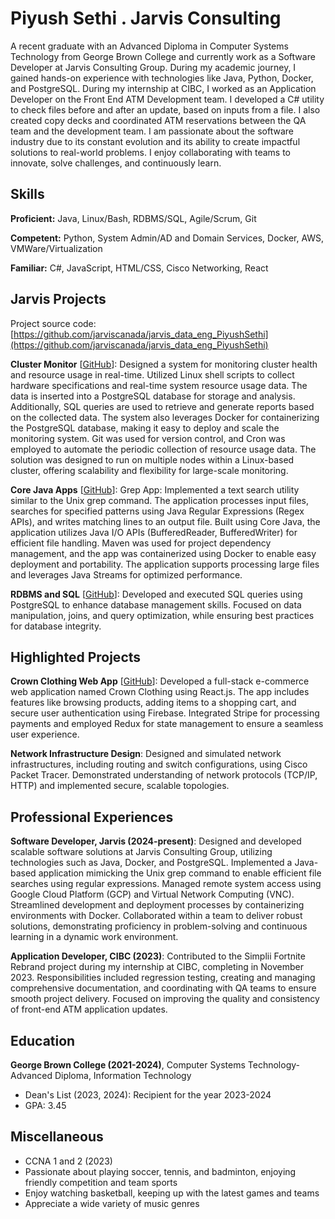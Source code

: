 # Piyush Sethi . Jarvis Consulting

A recent graduate with an Advanced Diploma in Computer Systems Technology from George Brown College and currently work as a Software Developer at Jarvis Consulting Group. During my academic journey, I gained hands-on experience with technologies like Java, Python, Docker, and PostgreSQL. During my internship at CIBC, I worked as an Application Developer on the Front End ATM Development team. I developed a C# utility to check files before and after an update, based on inputs from a file. I also created copy decks and coordinated ATM reservations between the QA team and the development team. I am passionate about the software industry due to its constant evolution and its ability to create impactful solutions to real-world problems. I enjoy collaborating with teams to innovate, solve challenges, and continuously learn.

## Skills

**Proficient:** Java, Linux/Bash, RDBMS/SQL, Agile/Scrum, Git

**Competent:** Python, System Admin/AD and Domain Services, Docker, AWS, VMWare/Virtualization

**Familiar:** C#, JavaScript, HTML/CSS, Cisco Networking, React

## Jarvis Projects

Project source code: [https://github.com/jarviscanada/jarvis_data_eng_PiyushSethi](https://github.com/jarviscanada/jarvis_data_eng_PiyushSethi)


**Cluster Monitor** [[GitHub](https://github.com/jarviscanada/jarvis_data_eng_PiyushSethi/tree/master/linux_sql)]: Designed a system for monitoring cluster health and resource usage in real-time. Utilized Linux shell scripts to collect hardware specifications and real-time system resource usage data. The data is inserted into a PostgreSQL database for storage and analysis. Additionally, SQL queries are used to retrieve and generate reports based on the collected data. The system also leverages Docker for containerizing the PostgreSQL database, making it easy to deploy and scale the monitoring system. Git was used for version control, and Cron was employed to automate the periodic collection of resource usage data. The solution was designed to run on multiple nodes within a Linux-based cluster, offering scalability and flexibility for large-scale monitoring.

**Core Java Apps** [[GitHub](https://github.com/jarviscanada/jarvis_data_eng_PiyushSethi/tree/master/core_java)]: Grep App: Implemented a text search utility similar to the Unix grep command. The application processes input files, searches for specified patterns using Java Regular Expressions (Regex APIs), and writes matching lines to an output file. Built using Core Java, the application utilizes Java I/O APIs (BufferedReader, BufferedWriter) for efficient file handling. Maven was used for project dependency management, and the app was containerized using Docker to enable easy deployment and portability. The application supports processing large files and leverages Java Streams for optimized performance.

**RDBMS and SQL** [[GitHub](https://github.com/jarviscanada/jarvis_data_eng_PiyushSethi/tree/master/sql)]: Developed and executed SQL queries using PostgreSQL to enhance database management skills. Focused on data manipulation, joins, and query optimization, while ensuring best practices for database integrity.


## Highlighted Projects
**Crown Clothing Web App** [[GitHub](https://github.com/Piyush-3350/crwn-clothing-v2)]: Developed a full-stack e-commerce web application named Crown Clothing using React.js. The app includes features like browsing products, adding items to a shopping cart, and secure user authentication using Firebase. Integrated Stripe for processing payments and employed Redux for state management to ensure a seamless user experience.

**Network Infrastructure Design**: Designed and simulated network infrastructures, including routing and switch configurations, using Cisco Packet Tracer. Demonstrated understanding of network protocols (TCP/IP, HTTP) and implemented secure, scalable topologies.


## Professional Experiences

**Software Developer, Jarvis (2024-present)**: Designed and developed scalable software solutions at Jarvis Consulting Group, utilizing technologies such as Java, Docker, and PostgreSQL. Implemented a Java-based application mimicking the Unix grep command to enable efficient file searches using regular expressions. Managed remote system access using Google Cloud Platform (GCP) and Virtual Network Computing (VNC). Streamlined development and deployment processes by containerizing environments with Docker. Collaborated within a team to deliver robust solutions, demonstrating proficiency in problem-solving and continuous learning in a dynamic work environment.

**Application Developer, CIBC (2023)**: Contributed to the Simplii Fortnite Rebrand project during my internship at CIBC, completing in November 2023. Responsibilities included regression testing, creating and managing comprehensive documentation, and coordinating with QA teams to ensure smooth project delivery. Focused on improving the quality and consistency of front-end ATM application updates.


## Education
**George Brown College (2021-2024)**, Computer Systems Technology- Advanced Diploma, Information Technology
- Dean's List (2023, 2024): Recipient for the year 2023-2024
- GPA: 3.45


## Miscellaneous
- CCNA 1 and 2 (2023)
- Passionate about playing soccer, tennis, and badminton, enjoying friendly competition and team sports
- Enjoy watching basketball, keeping up with the latest games and teams
- Appreciate a wide variety of music genres